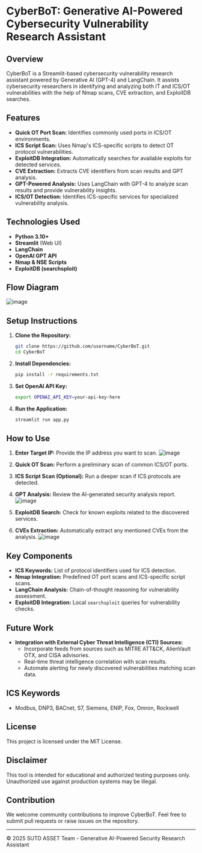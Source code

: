# CyberBoT: Generative AI-Powered Cybersecurity Vulnerability Research Assistant

## Overview
CyberBoT is a Streamlit-based cybersecurity vulnerability research assistant powered by Generative AI (GPT-4) and LangChain. It assists cybersecurity researchers in identifying and analyzing both IT and ICS/OT vulnerabilities with the help of Nmap scans, CVE extraction, and ExploitDB searches.

## Features
- **Quick OT Port Scan:** Identifies commonly used ports in ICS/OT environments.
- **ICS Script Scan:** Uses Nmap's ICS-specific scripts to detect OT protocol vulnerabilities.
- **ExploitDB Integration:** Automatically searches for available exploits for detected services.
- **CVE Extraction:** Extracts CVE identifiers from scan results and GPT analysis.
- **GPT-Powered Analysis:** Uses LangChain with GPT-4 to analyze scan results and provide vulnerability insights.
- **ICS/OT Detection:** Identifies ICS-specific services for specialized vulnerability analysis.

## Technologies Used
- **Python 3.10+**
- **Streamlit** (Web UI)
- **LangChain**
- **OpenAI GPT API**
- **Nmap & NSE Scripts**
- **ExploitDB (searchsploit)**

## Flow Diagram
 ![image](https://github.com/user-attachments/assets/fdee3a44-6421-4437-9d85-cca669be9bdb)


## Setup Instructions
1. **Clone the Repository:**
   ```bash
   git clone https://github.com/username/CyberBoT.git
   cd CyberBoT
   ```
2. **Install Dependencies:**
   ```bash
   pip install -r requirements.txt
   ```
3. **Set OpenAI API Key:**
   ```bash
   export OPENAI_API_KEY=your-api-key-here
   ```
4. **Run the Application:**
   ```bash
   streamlit run app.py
   ```

## How to Use
1. **Enter Target IP:** Provide the IP address you want to scan.
![image](https://github.com/user-attachments/assets/6e965c72-e3fe-4cb8-9a57-6033e2acbfbe)

2. **Quick OT Scan:** Perform a preliminary scan of common ICS/OT ports.
3. **ICS Script Scan (Optional):** Run a deeper scan if ICS protocols are detected.
4. **GPT Analysis:** Review the AI-generated security analysis report.
![image](https://github.com/user-attachments/assets/1cf63fd9-d82e-4633-a3e7-e8f8ea5c2ec5)
   
5. **ExploitDB Search:** Check for known exploits related to the discovered services.
6. **CVEs Extraction:** Automatically extract any mentioned CVEs from the analysis.
![image](https://github.com/user-attachments/assets/822ca86a-1949-4c92-a0e5-d229667929e9)

   

## Key Components
- **ICS Keywords:** List of protocol identifiers used for ICS detection.
- **Nmap Integration:** Predefined OT port scans and ICS-specific script scans.
- **LangChain Analysis:** Chain-of-thought reasoning for vulnerability assessment.
- **ExploitDB Integration:** Local `searchsploit` queries for vulnerability checks.

## Future Work
- **Integration with External Cyber Threat Intelligence (CTI) Sources:**
   - Incorporate feeds from sources such as MITRE ATT&CK, AlienVault OTX, and CISA advisories.
   - Real-time threat intelligence correlation with scan results.
   - Automate alerting for newly discovered vulnerabilities matching scan data.

## ICS Keywords
- Modbus, DNP3, BACnet, S7, Siemens, ENIP, Fox, Omron, Rockwell

## License
This project is licensed under the MIT License.

## Disclaimer
This tool is intended for educational and authorized testing purposes only. Unauthorized use against production systems may be illegal.

## Contribution
We welcome community contributions to improve CyberBoT. Feel free to submit pull requests or raise issues on the repository.

---
© 2025 SUTD ASSET Team - Generative AI-Powered Security Research Assistant
